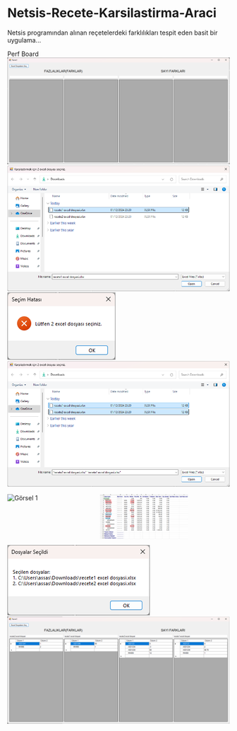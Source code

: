 # Netsis-Recete-Karsilastirma-Araci
Netsis programından alınan reçetelerdeki farklılıkları tespit eden basit bir uygulama...

Perf Board
![](pics/appPic1.png)
![](pics/appPic3.png)
![](pics/appPic4.png)
![](pics/appPic5.png)
<div style="display: flex; gap: 10px;">
    <img src="pics/recete1pic" alt="Görsel 1" width="200"/>
    <img src="pics/recete2pic.png" alt="Görsel 2" width="200"/>
</div>

![](pics/appPic6.png)
![](pics/appPic7.png)

